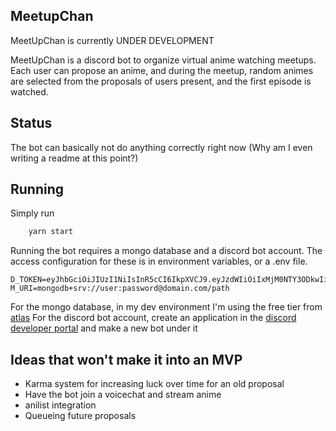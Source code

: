## MeetupChan

MeetUpChan is currently UNDER DEVELOPMENT

MeetUpChan is a discord bot to organize virtual anime watching meetups. Each user can propose an anime, and during the meetup, random animes are selected from the proposals of users present, and the first episode is watched.

## Status

The bot can basically not do anything correctly right now (Why am I even writing a readme at this point?)

## Running

Simply run

```sh
    yarn start
```

Running the bot requires a mongo database and a discord bot account. The access configuration for these is in environment variables, or a .env file.

```
D_TOKEN=eyJhbGciOiJIUzI1NiIsInR5cCI6IkpXVCJ9.eyJzdWIiOiIxMjM0NTY3ODkwIiwibmFtZSI6IkpvaG4gRG9lIiwiYWRtaW4iOnRydWV9.TJVA95OrM7E2cBab30RMHrHDcEfxjoYZgeFONFh7HgQ
M_URI=mongodb+srv://user:password@domain.com/path
```

For the mongo database, in my dev environment I'm using the free tier from [atlas](cloud.mongodb.com)
For the discord bot account, create an application in the [discord developer portal](https://discord.com/developers) and make a new bot under it

## Ideas that won't make it into an MVP

- Karma system for increasing luck over time for an old proposal
- Have the bot join a voicechat and stream anime
- anilist integration
- Queueing future proposals
